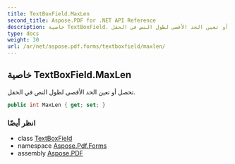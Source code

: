 ```yaml
---
title: TextBoxField.MaxLen
second_title: Aspose.PDF for .NET API Reference
description: خاصية TextBoxField. تحصل أو تعين الحد الأقصى لطول النص في الحقل
type: docs
weight: 30
url: /ar/net/aspose.pdf.forms/textboxfield/maxlen/
---
```

## خاصية TextBoxField.MaxLen

تحصل أو تعين الحد الأقصى لطول النص في الحقل.

```csharp
public int MaxLen { get; set; }
```

### انظر أيضًا

* class [TextBoxField](../)
* namespace [Aspose.Pdf.Forms](../../../aspose.pdf.forms/)
* assembly [Aspose.PDF](../../../)